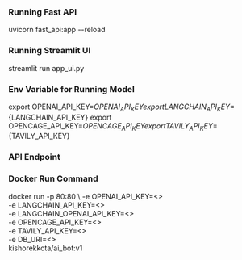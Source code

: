 ### Running Fast API
uvicorn fast_api:app --reload  


### Running Streamlit UI
streamlit run app_ui.py       


### Env Variable for Running Model
export OPENAI_API_KEY=${OPENAI_API_KEY}
export LANGCHAIN_API_KEY=${LANGCHAIN_API_KEY}
export OPENCAGE_API_KEY=${OPENCAGE_API_KEY}
export TAVILY_API_KEY=${TAVILY_API_KEY}


### API Endpoint


### Docker Run Command
docker run -p 80:80  \     -e OPENAI_API_KEY=<> \
     -e LANGCHAIN_API_KEY=<> \
     -e LANGCHAIN_OPENAI_API_KEY=<> \
     -e OPENCAGE_API_KEY=<>  \
     -e TAVILY_API_KEY=<> \
     -e DB_URI=<> \
        kishorekkota/ai_bot:v1